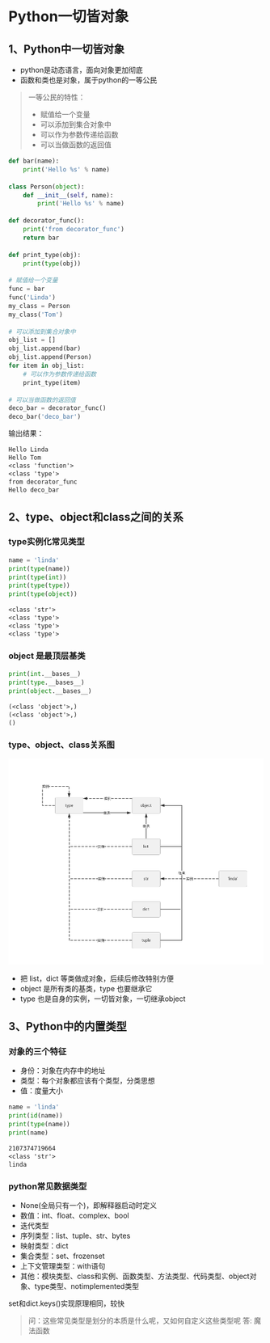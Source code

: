 # Python一切皆对象

## 1、Python中一切皆对象

- python是动态语言，面向对象更加彻底
- 函数和类也是对象，属于python的一等公民

> 一等公民的特性：
> - 赋值给一个变量
> - 可以添加到集合对象中
> - 可以作为参数传递给函数
> - 可以当做函数的返回值

```python {cmd="python3"}
def bar(name):
    print('Hello %s' % name)

class Person(object):
    def __init__(self, name):
        print('Hello %s' % name)

def decorator_func():
    print('from decorator_func')
    return bar

def print_type(obj):
    print(type(obj))

# 赋值给一个变量
func = bar
func('Linda')
my_class = Person
my_class('Tom')

# 可以添加到集合对象中
obj_list = []
obj_list.append(bar)
obj_list.append(Person)
for item in obj_list:
    # 可以作为参数传递给函数
    print_type(item)

# 可以当做函数的返回值
deco_bar = decorator_func()
deco_bar('deco_bar')
```

输出结果：
```text
Hello Linda
Hello Tom
<class 'function'>
<class 'type'>
from decorator_func
Hello deco_bar
```

## 2、type、object和class之间的关系

### type实例化常见类型

```python {cmd="python3"}
name = 'linda'
print(type(name))
print(type(int))
print(type(type))
print(type(object))
```

```
<class 'str'>
<class 'type'>
<class 'type'>
<class 'type'>
```

### object 是最顶层基类
```python {cmd="python3"}
print(int.__bases__)
print(type.__bases__)
print(object.__bases__)
```
```
(<class 'object'>,)
(<class 'object'>,)
()
```
### type、object、class关系图

![alt text](../../../public/images/image-481.png)

- 把 list，dict 等类做成对象，后续后修改特别方便
- object 是所有类的基类，type 也要继承它
- type 也是自身的实例，一切皆对象，一切继承object

## 3、Python中的内置类型

### 对象的三个特征
- 身份：对象在内存中的地址
- 类型：每个对象都应该有个类型，分类思想
- 值：度量大小

```python {cmd="python3"}
name = 'linda'
print(id(name))
print(type(name))
print(name)
```
```
2107374719664
<class 'str'>
linda
```

### python常见数据类型

- None(全局只有一个)，即解释器启动时定义
- 数值：int、float、complex、bool
- 迭代类型
- 序列类型：list、tuple、str、bytes
- 映射类型：dict
- 集合类型：set、frozenset
- 上下文管理类型：with语句
- 其他：模块类型、class和实例、函数类型、方法类型、代码类型、object对象、type类型、notimplemented类型

set和dict.keys()实现原理相同，较快

>问：这些常见类型是划分的本质是什么呢，又如何自定义这些类型呢
> 答: 魔法函数